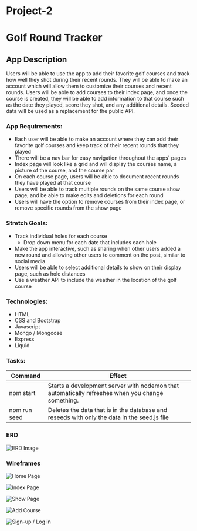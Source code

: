 # Project-2

# Golf Round Tracker

## App Description

Users will be able to use the app to add their favorite golf courses and track how well they shot during their recent rounds. They will be able to make an account which will allow them to customize their courses and recent rounds. Users will be able to add courses to their index page, and once the course is created, they will be able to add information to that course such as the date they played, score they shot, and any additional details. Seeded data will be used as a replacement for the public API.

### App Requirements:

- Each user will be able to make an account where they can add their favorite golf courses and keep track of their recent rounds that they played
- There will be a nav bar for easy navigation throughout the apps' pages
- Index page will look like a grid and will display the courses name, a picture of the course, and the course par
- On each course page, users will be able to document recent rounds they have played at that course
- Users will be able to track multiple rounds on the same course show page, and be able to make edits and deletions for each round
- Users will have the option to remove courses from their index page, or remove specific rounds from the show page

### Stretch Goals:

- Track individual holes for each course
    - Drop down menu for each date that includes each hole
- Make the app interactive, such as sharing when other users added a new round and allowing other users to comment on the post, similar to social media
- Users will be able to select additional details to show on their display page, such as hole distances
- Use a weather API to include the weather in the location of the golf course


### Technologies:

- HTML
- CSS and Bootstrap
- Javascript
- Mongo / Mongoose
- Express
- Liquid

### Tasks:
| Command   | Effect |
| ----------- | ----------- |
| npm start      | Starts a development server with nodemon that automatically refreshes when you change something.       |
| npm run seed   | Deletes the data that is in the database and reseeds with only the data in the seed.js file            |



### ERD
![ERD Image](https://i.imgur.com/awx66x8.jpg)

### Wireframes
![Home Page](https://i.imgur.com/PQO3tVE.jpg)

![Index Page](https://i.imgur.com/D42jIFa.jpg)

![Show Page](https://i.imgur.com/zpnmlN6.jpg)

![Add Course](https://i.imgur.com/rsJDWkV.jpg)

![Sign-up / Log in](https://i.imgur.com/D42jIFa.jpg)